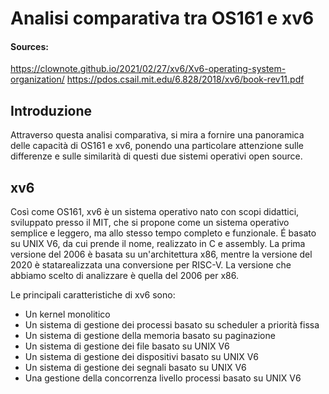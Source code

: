 # Analisi comparativa tra OS161 e xv6

#### Sources:
https://clownote.github.io/2021/02/27/xv6/Xv6-operating-system-organization/
https://pdos.csail.mit.edu/6.828/2018/xv6/book-rev11.pdf

## Introduzione
Attraverso questa analisi comparativa, si mira a fornire una panoramica delle capacità di OS161 e xv6, ponendo una particolare attenzione sulle differenze e sulle similarità di questi due sistemi operativi open source.

## xv6

Così come OS161, xv6 è un sistema operativo nato con scopi didattici, sviluppato presso il MIT, che si propone come un sistema operativo semplice e leggero, ma allo stesso tempo completo e funzionale. É basato su UNIX V6, da cui prende il nome, realizzato in C e assembly. La prima versione del 2006 è basata su un'architettura x86, mentre la versione del 2020 è statarealizzata una conversione per RISC-V.
La versione che abbiamo scelto di analizzare è quella del 2006 per x86.

Le principali caratteristiche di xv6 sono:
- Un kernel monolitico
- Un sistema di gestione dei processi basato su scheduler a priorità fissa
- Un sistema di gestione della memoria basato su paginazione
- Un sistema di gestione dei file basato su UNIX V6
- Un sistema di gestione dei dispositivi basato su UNIX V6
- Un sistema di gestione dei segnali basato su UNIX V6
- Una gestione della concorrenza livello processi basato su UNIX V6
